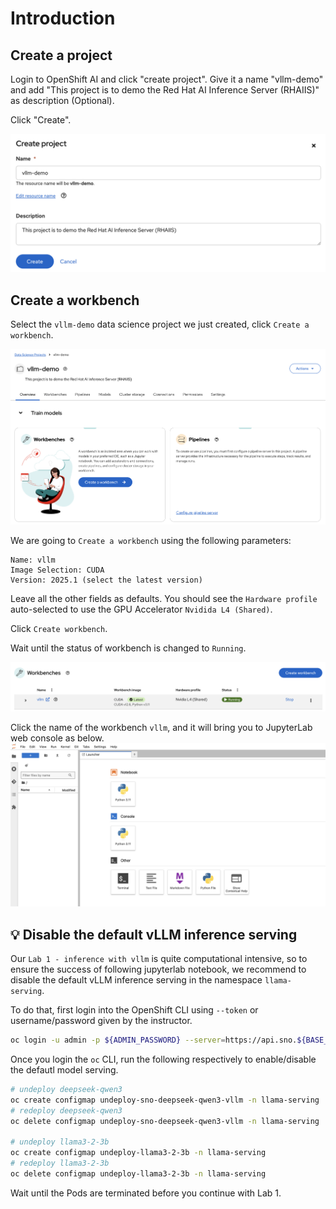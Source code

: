 # Introduction

## Create a project

Login to OpenShift AI and click "create project". Give it a name "vllm-demo" and add "This project is to demo the Red Hat AI Inference Server (RHAIIS)" as description (Optional).

Click "Create".

![images/create-project.png](images/create-project.png)

## Create a workbench

Select the `vllm-demo` data science project we just created, click `Create a workbench`.

![images/create-workbench.png](images/create-workbench.png)

We are going to `Create a workbench` using the following parameters:

    Name: vllm
    Image Selection: CUDA
    Version: 2025.1 (select the latest version)
   
Leave all the other fields as defaults. You should see the `Hardware profile` auto-selected to use the GPU Accelerator `Nvidida L4 (Shared)`.

Click `Create workbench`.

Wait until the status of workbench is changed to `Running`.

![images/workbench-ready.png](images/workbench-ready.png)

Click the name of the workbench `vllm`, and it will bring you to JupyterLab web console as below.
![images/jupyterlab-ready.png](images/jupyterlab-ready.png)


 ## 💡 Disable the default vLLM inference serving
Our `Lab 1 - inference with vllm` is quite computational intensive, so to ensure the success of following jupyterlab notebook, we recommend to disable the default vLLM inference serving in the namespace `llama-serving`.

To do that, first login into the OpenShift CLI using `--token` or username/password given by the instructor.

```bash
oc login -u admin -p ${ADMIN_PASSWORD} --server=https://api.sno.${BASE_DOMAIN}:6443
```

Once you login the `oc` CLI, run the following respectively to enable/disable the defautl model serving.

```bash
# undeploy deepseek-qwen3
oc create configmap undeploy-sno-deepseek-qwen3-vllm -n llama-serving
# redeploy deepseek-qwen3
oc delete configmap undeploy-sno-deepseek-qwen3-vllm -n llama-serving

# undeploy llama3-2-3b
oc create configmap undeploy-llama3-2-3b -n llama-serving
# redeploy llama3-2-3b
oc delete configmap undeploy-llama3-2-3b -n llama-serving
```

Wait until the Pods are terminated before you continue with Lab 1.